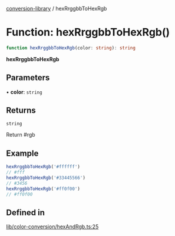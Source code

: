 [conversion-library](../globals.md) / hexRrggbbToHexRgb

# Function: hexRrggbbToHexRgb()

```ts
function hexRrggbbToHexRgb(color: string): string
```

**hexRrggbbToHexRgb**

<Badge type="tip" text="version: v0.0.6+" />

## Parameters

• **color**: `string`

## Returns

`string`

Return #rgb

## Example

```ts
hexRrggbbToHexRgb('#ffffff')
// #fff
hexRrggbbToHexRgb('#33445566')
// #3456
hexRrggbbToHexRgb('#ff0f00')
// #ff0f00
```

## Defined in

[lib/color-conversion/hexAndRgb.ts:25](https://github.com/fxss5201/conversion-library/blob/main/lib/color-conversion/hexAndRgb.ts#L25)
